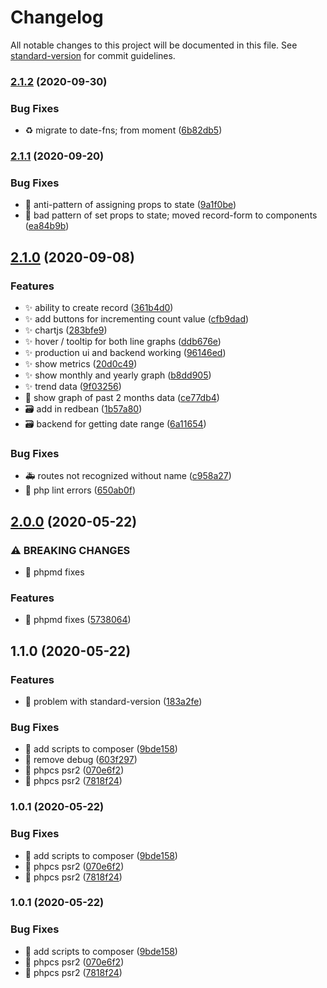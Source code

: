 # Changelog

All notable changes to this project will be documented in this file. See [standard-version](https://github.com/conventional-changelog/standard-version) for commit guidelines.

### [2.1.2](https://github.com/rayjlim/calendar_tracker/compare/v2.1.1...v2.1.2) (2020-09-30)


### Bug Fixes

* ♻️ migrate to date-fns; from moment ([6b82db5](https://github.com/rayjlim/calendar_tracker/commit/6b82db5a6d85bbd67e552e1f9bdc93f0e21994d8))

### [2.1.1](https://github.com/rayjlim/calendar_tracker/compare/v2.1.0...v2.1.1) (2020-09-20)


### Bug Fixes

* 🐛 anti-pattern of assigning props to state ([9a1f0be](https://github.com/rayjlim/calendar_tracker/commit/9a1f0bef46ed2e88aca0740faca5471f6ab894fe))
* 🐛 bad pattern of set props to state; moved record-form to components ([ea84b9b](https://github.com/rayjlim/calendar_tracker/commit/ea84b9bff21258da2ffdeeaf01313985659fa989))

## [2.1.0](https://github.com/rayjlim/calendar_tracker/compare/v2.0.0...v2.1.0) (2020-09-08)


### Features

* ✨ ability to create record ([361b4d0](https://github.com/rayjlim/calendar_tracker/commit/361b4d0e8c062ca5721ea6bc8a1ccc647bdea95d))
* ✨ add buttons for incrementing count value ([cfb9dad](https://github.com/rayjlim/calendar_tracker/commit/cfb9dadd5b6dab240a2c74206cf5d8067a78e13d))
* ✨ chartjs ([283bfe9](https://github.com/rayjlim/calendar_tracker/commit/283bfe95513d45e44405f6a0488c381ffda119f1))
* ✨ hover / tooltip for both line graphs ([ddb676e](https://github.com/rayjlim/calendar_tracker/commit/ddb676e1499a435f34da5117021155369c22fbaa))
* ✨ production ui and backend working ([96146ed](https://github.com/rayjlim/calendar_tracker/commit/96146ed5f401ff51bfab9d412f40737c07e8c2b2))
* ✨ show metrics ([20d0c49](https://github.com/rayjlim/calendar_tracker/commit/20d0c4925211b42b7414748a5a747de766c5bb73))
* ✨ show monthly and yearly graph ([b8dd905](https://github.com/rayjlim/calendar_tracker/commit/b8dd9058a8c9c8e29fa90fa981fb9d8720ce0663))
* ✨ trend data ([9f03256](https://github.com/rayjlim/calendar_tracker/commit/9f03256cb3266b0ecf3336d4ee12c1b10e85b34e))
* 💄 show graph of past 2 months data ([ce77db4](https://github.com/rayjlim/calendar_tracker/commit/ce77db41faed82743c126c9f6e867ac0cca2a5c9))
* 🗃 add in redbean ([1b57a80](https://github.com/rayjlim/calendar_tracker/commit/1b57a80f60729d4b46a4c9bde1bea6ca5a2b6629))
* 🗃 backend for getting date range ([6a11654](https://github.com/rayjlim/calendar_tracker/commit/6a11654f3c2309f2afc39d3e7c01f0438fb98ddd))


### Bug Fixes

* 🚑 routes not recognized without name ([c958a27](https://github.com/rayjlim/calendar_tracker/commit/c958a2799ad552b2802be501d2d268c0d5f850e1))
* 🚨 php lint errors ([650ab0f](https://github.com/rayjlim/calendar_tracker/commit/650ab0f6df80d34a5fa9ae110f91ccbd284404c8))

## [2.0.0](https://github.com/rayjlim/calendar_tracker/compare/v1.1.0...v2.0.0) (2020-05-22)


### ⚠ BREAKING CHANGES

* :green_heart: phpmd fixes

### Features

* :green_heart: phpmd fixes ([5738064](https://github.com/rayjlim/calendar_tracker/commit/5738064e1327183bd59fd1355bec512697fb8593))

## 1.1.0 (2020-05-22)


### Features

* :bookmark: problem with standard-version ([183a2fe](https://github.com/rayjlim/calendar_tracker/commit/183a2fe01c74f7a7d1936ffad9e6c76f75a539de))


### Bug Fixes

* :bug: add scripts to composer ([9bde158](https://github.com/rayjlim/calendar_tracker/commit/9bde158e54562bb8db5b89b6b69da1890d9fb031))
* :bug: remove debug ([603f297](https://github.com/rayjlim/calendar_tracker/commit/603f29760ed0b48c737d34c078b4b87a5b88bd88))
* :rotating_light: phpcs psr2 ([070e6f2](https://github.com/rayjlim/calendar_tracker/commit/070e6f272314627f0b80f4f7dc995c2b4d224d62))
* :rotating_light: phpcs psr2 ([7818f24](https://github.com/rayjlim/calendar_tracker/commit/7818f24078590ba35afc4ccdb804b4cfbe94caee))

### 1.0.1 (2020-05-22)


### Bug Fixes

* :bug: add scripts to composer ([9bde158](https://github.com/rayjlim/calendar_tracker/commit/9bde158e54562bb8db5b89b6b69da1890d9fb031))
* :rotating_light: phpcs psr2 ([070e6f2](https://github.com/rayjlim/calendar_tracker/commit/070e6f272314627f0b80f4f7dc995c2b4d224d62))
* :rotating_light: phpcs psr2 ([7818f24](https://github.com/rayjlim/calendar_tracker/commit/7818f24078590ba35afc4ccdb804b4cfbe94caee))

### 1.0.1 (2020-05-22)


### Bug Fixes

* :bug: add scripts to composer ([9bde158](https://github.com/rayjlim/calendar_tracker/commit/9bde158e54562bb8db5b89b6b69da1890d9fb031))
* :rotating_light: phpcs psr2 ([070e6f2](https://github.com/rayjlim/calendar_tracker/commit/070e6f272314627f0b80f4f7dc995c2b4d224d62))
* :rotating_light: phpcs psr2 ([7818f24](https://github.com/rayjlim/calendar_tracker/commit/7818f24078590ba35afc4ccdb804b4cfbe94caee))
